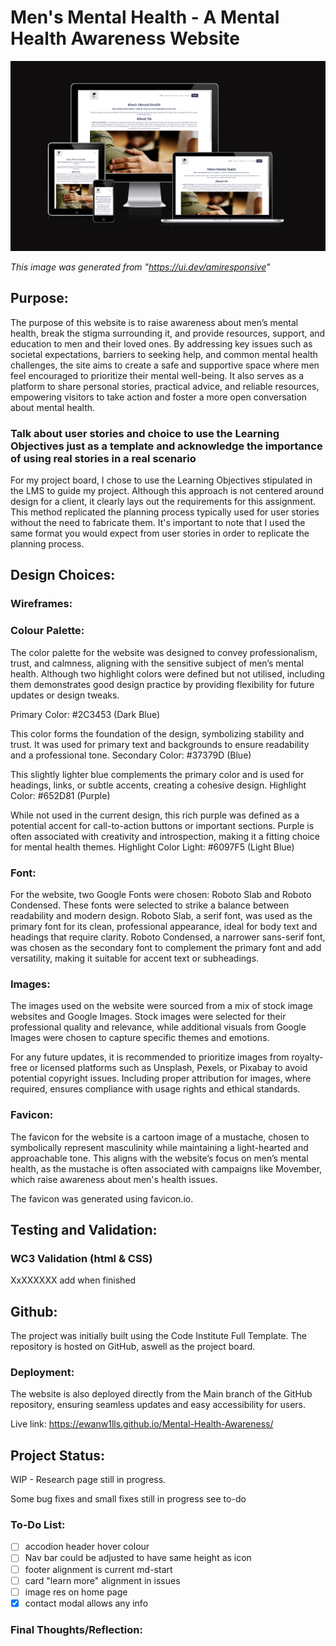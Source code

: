 # Men's Mental Health - A Mental Health Awareness Website 


![Responsiveness scr](assets/images/responsivenss.png)

*This image was generated from "https://ui.dev/amiresponsive"*

## Purpose:

The purpose of this website is to raise awareness about men’s mental health, break the stigma surrounding it, and provide resources, support, and education to men and their loved ones. By addressing key issues such as societal expectations, barriers to seeking help, and common mental health challenges, the site aims to create a safe and supportive space where men feel encouraged to prioritize their mental well-being. It also serves as a platform to share personal stories, practical advice, and reliable resources, empowering visitors to take action and foster a more open conversation about mental health.

### Talk about user stories and choice to use the Learning Objectives just as a template and acknowledge the importance of using real stories in a real scenario

For my project board, I chose to use the Learning Objectives stipulated in the LMS to guide my project. Although this approach is not centered around design for a client, it clearly lays out the requirements for this assignment. This method replicated the planning process typically used for user stories without the need to fabricate them. It's important to note that I used the same format you would expect from user stories in order to replicate the planning process.

## Design Choices:

### Wireframes:

### Colour Palette:

The color palette for the website was designed to convey professionalism, trust, and calmness, aligning with the sensitive subject of men’s mental health. Although two highlight colors were defined but not utilised, including them demonstrates good design practice by providing flexibility for future updates or design tweaks.

Primary Color: #2C3453 (Dark Blue)

This color forms the foundation of the design, symbolizing stability and trust. It was used for primary text and backgrounds to ensure readability and a professional tone.
Secondary Color: #37379D (Blue)

This slightly lighter blue complements the primary color and is used for headings, links, or subtle accents, creating a cohesive design.
Highlight Color: #652D81 (Purple)

While not used in the current design, this rich purple was defined as a potential accent for call-to-action buttons or important sections. Purple is often associated with creativity and introspection, making it a fitting choice for mental health themes.
Highlight Color Light: #6097F5 (Light Blue)

### Font:

For the website, two Google Fonts were chosen: Roboto Slab and Roboto Condensed. These fonts were selected to strike a balance between readability and modern design. Roboto Slab, a serif font, was used as the primary font for its clean, professional appearance, ideal for body text and headings that require clarity. Roboto Condensed, a narrower sans-serif font, was chosen as the secondary font to complement the primary font and add versatility, making it suitable for accent text or subheadings.

### Images:

The images used on the website were sourced from a mix of stock image websites and Google Images. Stock images were selected for their professional quality and relevance, while additional visuals from Google Images were chosen to capture specific themes and emotions. 

For any future updates, it is recommended to prioritize images from royalty-free or licensed platforms such as Unsplash, Pexels, or Pixabay to avoid potential copyright issues. Including proper attribution for images, where required, ensures compliance with usage rights and ethical standards.

### Favicon:

The favicon for the website is a cartoon image of a mustache, chosen to symbolically represent masculinity while maintaining a light-hearted and approachable tone. This aligns with the website’s focus on men’s mental health, as the mustache is often associated with campaigns like Movember, which raise awareness about men's health issues.

The favicon was generated using favicon.io.

## Testing and Validation:

### WC3 Validation (html & CSS)

 XxXXXXXX   add when finished

## Github:

The project was initially built using the Code Institute Full Template. The repository is hosted on GitHub, aswell as the project board.

### Deployment:
 
 The website is also deployed directly from the Main branch of the GitHub repository, ensuring seamless updates and easy accessibility for users.

 Live link: https://ewanw1lls.github.io/Mental-Health-Awareness/

## Project Status:

WIP - Research page still in progress.

Some bug fixes and small fixes still in progress see to-do

### To-Do List:

- [ ] accodion header hover colour
- [ ] Nav bar could be adjusted to have same height as icon
- [ ] footer alignment is current md-start
- [ ] card "learn more" alignment in issues
- [ ] image res on home page
- [x] contact modal allows any info

### Final Thoughts/Reflection: